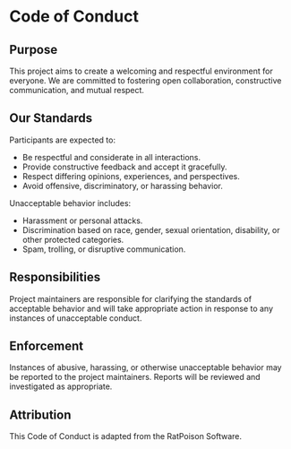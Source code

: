 # Code of Conduct

## Purpose
This project aims to create a welcoming and respectful environment for everyone. We are committed to fostering open collaboration, constructive communication, and mutual respect.

## Our Standards
Participants are expected to:
- Be respectful and considerate in all interactions.
- Provide constructive feedback and accept it gracefully.
- Respect differing opinions, experiences, and perspectives.
- Avoid offensive, discriminatory, or harassing behavior.

Unacceptable behavior includes:
- Harassment or personal attacks.
- Discrimination based on race, gender, sexual orientation, disability, or other protected categories.
- Spam, trolling, or disruptive communication.

## Responsibilities
Project maintainers are responsible for clarifying the standards of acceptable behavior and will take appropriate action in response to any instances of unacceptable conduct.

## Enforcement
Instances of abusive, harassing, or otherwise unacceptable behavior may be reported to the project maintainers. Reports will be reviewed and investigated as appropriate.

## Attribution
This Code of Conduct is adapted from the RatPoison Software.
